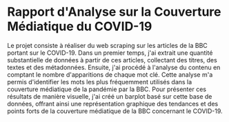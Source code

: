 # Rapport d'Analyse sur la Couverture Médiatique du COVID-19
Le projet consiste à réaliser du web scraping sur les articles de la BBC portant sur le COVID-19. Dans un premier temps, j'ai extrait une quantité substantielle de données à partir de ces articles, collectant des titres, des textes et des métadonnées. Ensuite, j'ai procédé à l'analyse du contenu en comptant le nombre d'apparitions de chaque mot clé. Cette analyse m'a permis d'identifier les mots les plus fréquemment utilisés dans la couverture médiatique de la pandémie par la BBC. Pour présenter ces résultats de manière visuelle, j'ai créé un barplot basé sur cette base de données, offrant ainsi une représentation graphique des tendances et des points forts de la couverture médiatique de la BBC concernant le COVID-19.
